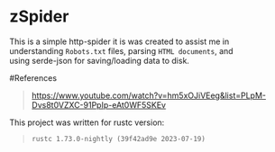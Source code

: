 # zSpider

This is a simple http-spider it is was created to assist me in <br>
understanding `Robots.txt` files, parsing `HTML documents`, and <br>
using serde-json for saving/loading data to disk. <br>

#References
> https://www.youtube.com/watch?v=hm5xOJiVEeg&list=PLpM-Dvs8t0VZXC-91PpIp-eAt0WF5SKEv <br>


This project was written for rustc version: <br>
> `rustc 1.73.0-nightly (39f42ad9e 2023-07-19)`<br>
